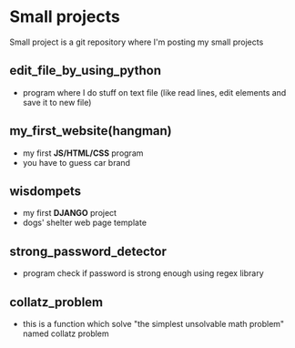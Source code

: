 # Small projects 
Small project is a git repository where I'm posting my small projects 

## edit_file_by_using_python
- program where I do stuff on text file (like read lines, edit elements and save it to new file)

## my_first_website(hangman)
- my first **JS/HTML/CSS** program 
- you have to guess car brand 

## wisdompets
- my first **DJANGO** project 
- dogs' shelter web page template

## strong_password_detector
- program check if password is strong enough using regex library 

## collatz_problem
- this is a function which solve "the simplest unsolvable math problem" named collatz problem
